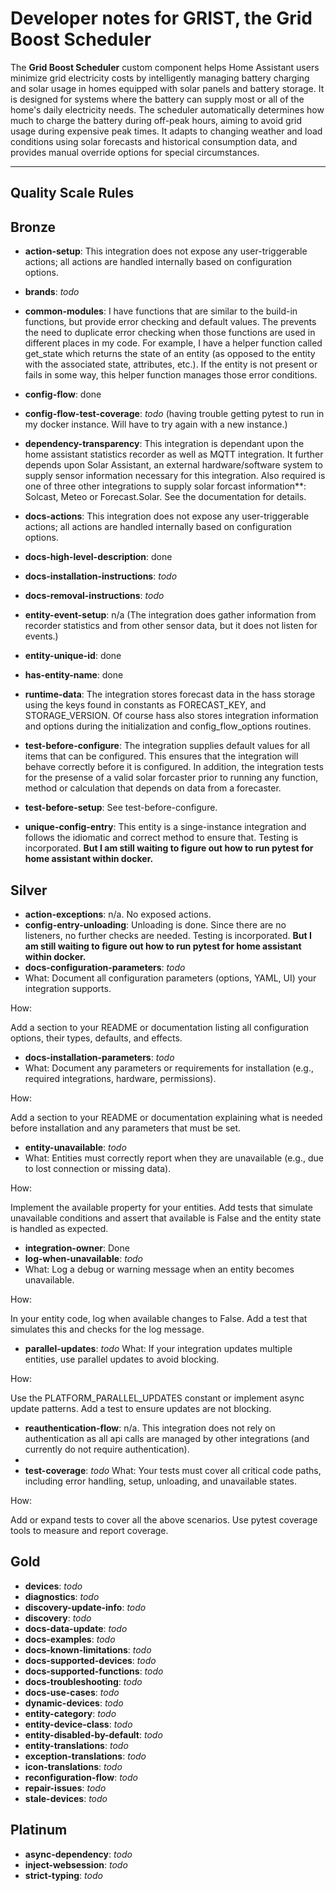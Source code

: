 # Developer notes for GRIST, the Grid Boost Scheduler

The **Grid Boost Scheduler** custom component helps Home Assistant users minimize grid electricity costs by intelligently managing battery charging and solar usage in homes equipped with solar panels and battery storage. It is designed for systems where the battery can supply most or all of the home's daily electricity needs. The scheduler automatically determines how much to charge the battery during off-peak hours, aiming to avoid grid usage during expensive peak times. It adapts to changing weather and load conditions using solar forecasts and historical consumption data, and provides manual override options for special circumstances.

---

## Quality Scale Rules

## Bronze

- **action-setup**:
 This integration does not expose any user-triggerable actions; all actions are handled internally based on configuration options.

- **brands**: *todo*

- **common-modules**: I have functions that are similar to the build-in functions, but provide error checking and default values. The prevents the need to duplicate error checking when those functions are used in different places in my code. For example, I have a helper function called get_state which returns the state of an entity (as opposed to the entity with the associated state, attributes, etc.). If the entity is not present or fails in some way, this helper function manages those error conditions.

- **config-flow**: done

- **config-flow-test-coverage**: *todo* (having trouble getting pytest to run in my docker instance. Will have to try again with a new instance.)

- **dependency-transparency**: This integration is dependant upon the home assistant statistics recorder as well as MQTT integration. It further depends upon Solar Assistant, an external hardware/software system to supply sensor information necessary for this integration. Also required is one of three other integrations to supply solar forcast information**: Solcast, Meteo or Forecast.Solar. See the documentation for details.

- **docs-actions**: This integration does not expose any user-triggerable actions; all actions are handled internally based on configuration options.

- **docs-high-level-description**: done

- **docs-installation-instructions**: *todo*

- **docs-removal-instructions**: *todo*

- **entity-event-setup**: n/a (The integration does gather information from recorder statistics and from other sensor data, but it does not listen for events.)

- **entity-unique-id**: done

- **has-entity-name**: done

- **runtime-data**: The integration stores forecast data in the hass storage using the keys found in constants as FORECAST_KEY, and STORAGE_VERSION. Of course hass also stores integration information and options during the initialization and config_flow_options routines.

- **test-before-configure**: The integration supplies default values for all items that can be configured. This ensures that the integration will behave correctly before it is configured. In addition, the integration tests for the presense of a valid solar forcaster prior to running any function, method or calculation that depends on data from a forecaster.

- **test-before-setup**: See test-before-configure.

- **unique-config-entry**: This entity is a singe-instance integration and follows the idiomatic and correct method to ensure that. Testing is incorporated. **But I am still waiting to figure out how to run pytest for home assistant within docker.**

## Silver

- **action-exceptions**: n/a. No exposed actions.
- **config-entry-unloading**: Unloading is done. Since there are no listeners, no further checks are needed. Testing is incorporated. **But I am still waiting to figure out how to run pytest for home assistant within docker.**
- **docs-configuration-parameters**: *todo*
- What:
Document all configuration parameters (options, YAML, UI) your integration supports.

How:

Add a section to your README or documentation listing all configuration options, their types, defaults, and effects.

- **docs-installation-parameters**: *todo*
- What:
Document any parameters or requirements for installation (e.g., required integrations, hardware, permissions).

How:

Add a section to your README or documentation explaining what is needed before installation and any parameters that must be set.

- **entity-unavailable**: *todo*
- What:
Entities must correctly report when they are unavailable (e.g., due to lost connection or missing data).

How:

Implement the available property for your entities.
Add tests that simulate unavailable conditions and assert that available is False and the entity state is handled as expected.

- **integration-owner**: Done
- **log-when-unavailable**: *todo*
- What:
Log a debug or warning message when an entity becomes unavailable.

How:

In your entity code, log when available changes to False.
Add a test that simulates this and checks for the log message.

- **parallel-updates**: *todo*
What:
If your integration updates multiple entities, use parallel updates to avoid blocking.

How:

Use the PLATFORM_PARALLEL_UPDATES constant or implement async update patterns.
Add a test to ensure updates are not blocking.

- **reauthentication-flow**: n/a. This integration does not rely on authentication as all api calls are managed by other integrations (and currently do not require authentication).
-
- **test-coverage**: *todo*
What:
Your tests must cover all critical code paths, including error handling, setup, unloading, and unavailable states.

How:

Add or expand tests to cover all the above scenarios.
Use pytest coverage tools to measure and report coverage.

## Gold

- **devices**: *todo*
- **diagnostics**: *todo*
- **discovery-update-info**: *todo*
- **discovery**: *todo*
- **docs-data-update**: *todo*
- **docs-examples**: *todo*
- **docs-known-limitations**: *todo*
- **docs-supported-devices**: *todo*
- **docs-supported-functions**: *todo*
- **docs-troubleshooting**: *todo*
- **docs-use-cases**: *todo*
- **dynamic-devices**: *todo*
- **entity-category**: *todo*
- **entity-device-class**: *todo*
- **entity-disabled-by-default**: *todo*
- **entity-translations**: *todo*
- **exception-translations**: *todo*
- **icon-translations**: *todo*
- **reconfiguration-flow**: *todo*
- **repair-issues**: *todo*
- **stale-devices**: *todo*

## Platinum

- **async-dependency**: *todo*
- **inject-websession**: *todo*
- **strict-typing**: *todo*
